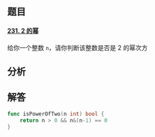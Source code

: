 ## 题目

#### [231. 2 的幂](https://leetcode-cn.com/problems/power-of-two/)

给你一个整数 `n`，请你判断该整数是否是 2 的幂次方

## 分析



## 解答

```go
func isPowerOfTwo(n int) bool {
    return n > 0 && n&(n-1) == 0
}
```


